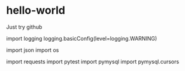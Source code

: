 # hello-world
Just try github

import logging
logging.basicConfig(level=logging.WARNING)

import json
import os

import requests
import pytest
import pymysql
import pymysql.cursors
